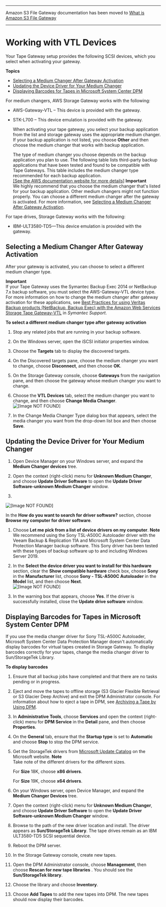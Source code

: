 --------

Amazon S3 File Gateway documentation has been moved to [What is Amazon S3 File Gateway](https://docs.aws.amazon.com/filegateway/latest/files3/WhatIsStorageGateway.html)

--------

# Working with VTL Devices<a name="resource_vtl-devices"></a>

Your Tape Gateway setup provides the following SCSI devices, which you select when activating your gateway\.

**Topics**
+ [Selecting a Medium Changer After Gateway Activation](#change-mediumchanger-vtl)
+ [Updating the Device Driver for Your Medium Changer](#update-vtl-device-driver)
+ [Displaying Barcodes for Tapes in Microsoft System Center DPM](#enable-barcode)

For medium changers, AWS Storage Gateway works with the following: 
+ AWS\-Gateway\-VTL – This device is provided with the gateway\.
+ STK\-L700 – This device emulation is provided with the gateway\.

  When activating your tape gateway, you select your backup application from the list and storage gateway uses the appropriate medium changer\. If your backup application is not listed, you choose **Other** and then choose the medium changer that works with backup application\.

  The type of medium changer you choose depends on the backup application you plan to use\. The following table lists third\-party backup applications that have been tested and found to be compatible with Tape Gateways\. This table includes the medium changer type recommended for each backup application\.    
[\[See the AWS documentation website for more details\]](http://docs.aws.amazon.com/storagegateway/latest/userguide/resource_vtl-devices.html)
**Important**  
We highly recommend that you choose the medium changer that's listed for your backup application\. Other medium changers might not function properly\. You can choose a different medium changer after the gateway is activated\. For more information, see [Selecting a Medium Changer After Gateway Activation](#change-mediumchanger-vtl)\.

For tape drives, Storage Gateway works with the following:
+ IBM\-ULT3580\-TD5—This device emulation is provided with the gateway\.

## Selecting a Medium Changer After Gateway Activation<a name="change-mediumchanger-vtl"></a>

 After your gateway is activated, you can choose to select a different medium changer type\. 

**Important**  
If your Tape Gateway uses the Symantec Backup Exec 2014 or NetBackup 7\.x backup software, you must select the AWS\-Gateway\-VTL device type\. For more information on how to change the medium changer after gateway activation for these applications, see [Best Practices for using Veritas Backup products \(NetBackup, Backup Exec\) with the Amazon Web Services Storage Tape Gateway\-VTL](https://www.veritas.com/support/en_US/article.100014745) in *Symantec Support*\.

**To select a different medium changer type after gateway activation**

1. Stop any related jobs that are running in your backup software\.

1. On the Windows server, open the iSCSI initiator properties window\.

1. Choose the **Targets** tab to display the discovered targets\.

1. On the Discovered targets pane, choose the medium changer you want to change, choose **Disconnect**, and then choose **OK**\. 

1. On the Storage Gateway console, choose **Gateways** from the navigation pane, and then choose the gateway whose medium changer you want to change\.

1. Choose the **VTL Devices** tab, select the medium changer you want to change, and then choose **Change Media Changer**\.  
![\[Image NOT FOUND\]](http://docs.aws.amazon.com/storagegateway/latest/userguide/images/Change_MediumChanger.png)

1. In the Change Media Changer Type dialog box that appears, select the media changer you want from the drop\-down list box and then choose **Save**\.

## Updating the Device Driver for Your Medium Changer<a name="update-vtl-device-driver"></a>

1. Open Device Manager on your Windows server, and expand the **Medium Changer devices** tree\.

1. Open the context \(right\-click\) menu for **Unknown Medium Changer**, and choose **Update Driver Software** to open the **Update Driver Software\-unknown Medium Changer** window\.

1.   
![\[Image NOT FOUND\]](http://docs.aws.amazon.com/storagegateway/latest/userguide/images/device-manager.png)

   In the **How do you want to search for driver software?** section, choose **Browse my computer for driver software**\.

1. Choose **Let me pick from a list of device drivers on my computer**\. 
**Note**  
We recommend using the Sony TSL\-A500C Autoloader driver with the Veeam Backup & Replication 11A and Microsoft System Center Data Protection Manager backup software\. This Sony driver has been tested with these types of backup software up to and including Windows Server 2019\.  
 

1. In the **Select the device driver you want to install for this hardware** section, clear the **Show compatible hardware** check box, choose **Sony** in the **Manufacturer** list, choose **Sony \- TSL\-A500C Autoloader** in the **Model** list, and then choose **Next**\.  
![\[Image NOT FOUND\]](http://docs.aws.amazon.com/storagegateway/latest/userguide/images/select-driver.png)

1. In the warning box that appears, choose **Yes**\. If the driver is successfully installed, close the **Update drive software** window\.

## Displaying Barcodes for Tapes in Microsoft System Center DPM<a name="enable-barcode"></a>

If you use the media changer driver for Sony TSL\-A500C Autoloader, Microsoft System Center Data Protection Manager doesn't automatically display barcodes for virtual tapes created in Storage Gateway\. To display barcodes correctly for your tapes, change the media changer driver to Sun/StorageTek Library\.

**To display barcodes**

1. Ensure that all backup jobs have completed and that there are no tasks pending or in progress\.

1. Eject and move the tapes to offline storage \(S3 Glacier Flexible Retrieval or S3 Glacier Deep Archive\) and exit the DPM Administrator console\. For information about how to eject a tape in DPM, see [Archiving a Tape by Using DPM](backup-DPM.md#dpm-archive-tape)\.

1. In **Administrative Tools**, choose **Services** and open the context \(right\-click\) menu for **DPM Service** in the **Detail** pane, and then choose **Properties**\.

1. On the **General** tab, ensure that the **Startup type** is set to **Automatic** and choose **Stop** to stop the DPM service\.

1. Get the StorageTek drivers from [Microsoft Update Catalog](http://www.catalog.update.microsoft.com/Search.aspx?q=storagetek%20-%20sun%2Fstoragetek%20library) on the Microsoft website\. 
**Note**  
Take note of the different drivers for the different sizes\.

   For **Size** 18K, choose **x86 drivers**\.

   For **Size** 19K, choose **x64 drivers**\.

1. On your Windows server, open Device Manager, and expand the **Medium Changer Devices** tree\.

1. Open the context \(right\-click\) menu for **Unknown Medium Changer**, and choose **Update Driver Software** to open the **Update Driver Software\-unknown Medium Changer** window\.

1. Browse to the path of the new driver location and install\. The driver appears as **Sun/StorageTek Library**\. The tape drives remain as an IBM ULT3580\-TD5 SCSI sequential device\. 

1. Reboot the DPM server\.

1. In the Storage Gateway console, create new tapes\.

1. Open the DPM Administrator console, choose **Management**, then choose **Rescan for new tape libraries** \. You should see the **Sun/StorageTek library**\.

1. Choose the library and choose **Inventory**\.

1. Choose **Add Tapes** to add the new tapes into DPM\. The new tapes should now display their barcodes\.